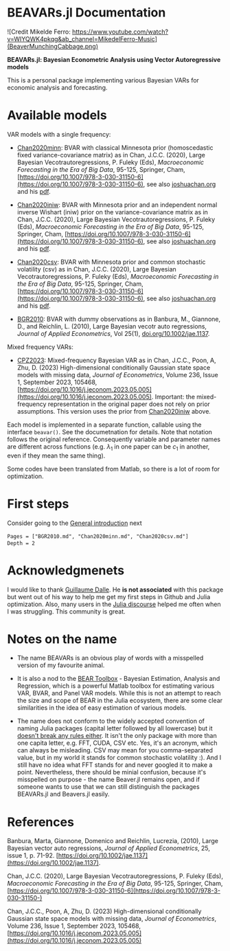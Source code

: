 # BEAVARs.jl Documentation

![Credit Mikelde Ferro: https://www.youtube.com/watch?v=WIYQWK4pkqg&ab_channel=MikedelFerro-Music](BeaverMunchingCabbage.png)


**BEAVARs.jl: Bayesian Econometric Analysis using Vector Autoregressive models**

This is a personal package implementing various Bayesian VARs for economic analysis and forecasting. 



# Available models

VAR models with a single frequency:

 - [Chan2020minn](@ref): BVAR with classical  Minnesota prior (homoscedastic fixed variance-covariance matrix) as in Chan, J.C.C. (2020), Large Bayesian Vecotrautoregressions, P. Fuleky (Eds), _Macroeconomic Forecasting in the Era of Big Data_, 95-125, Springer, Cham, [https://doi.org/10.1007/978-3-030-31150-6](https://doi.org/10.1007/978-3-030-31150-6), see also [joshuachan.org](https://joshuachan.org) and his [pdf](https://joshuachan.org/papers/large_BVAR.pdf).

 - [Chan2020iniw](@ref): BVAR with Minnesota prior and an independent normal inverse Wishart (iniw) prior on the variance-covariance matrix  as in Chan, J.C.C. (2020), Large Bayesian Vecotrautoregressions, P. Fuleky (Eds), _Macroeconomic Forecasting in the Era of Big Data_, 95-125, Springer, Cham, [https://doi.org/10.1007/978-3-030-31150-6](https://doi.org/10.1007/978-3-030-31150-6), see also [joshuachan.org](https://joshuachan.org) and his [pdf](https://joshuachan.org/papers/large_BVAR.pdf).

 - [Chan2020csv](@ref): BVAR with Minnesota prior and common stochastic volatility (csv) as in Chan, J.C.C. (2020), Large Bayesian Vecotrautoregressions, P. Fuleky (Eds), _Macroeconomic Forecasting in the Era of Big Data_, 95-125, Springer, Cham, [https://doi.org/10.1007/978-3-030-31150-6](https://doi.org/10.1007/978-3-030-31150-6), see also [joshuachan.org](https://joshuachan.org) and his [pdf](https://joshuachan.org/papers/large_BVAR.pdf).



 - [BGR2010](@ref): BVAR with dummy observations as in Banbura, M., Giannone, D., and Reichlin, L. (2010), Large Bayesian vecotr auto regressions, _Journal of Applied Econometrics_, Vol 25(1), [doi.org/10.1002/jae.1137](https://doi.org/10.1002/jae.1137).

Mixed frequency VARs:

- [CPZ2023](@ref): Mixed-frequency Bayesian VAR as in Chan, J.C.C., Poon, A, Zhu, D. (2023) High-dimensional conditionally Gaussian state space models with missing data, _Journal of Econometrics_, Volume 236, Issue 1, September 2023, 105468, [https://doi.org/10.1016/j.jeconom.2023.05.005](https://doi.org/10.1016/j.jeconom.2023.05.005). Important: the mixed-frequency representation in the original paper does not rely on prior assumptions. This version uses the prior from [Chan2020iniw](@ref) above.  


Each model is implemented in a separate function, callable using the interface `beavar()`. See the documetnation for details. Note that notation follows the original reference. Consequently variable and parameter names are different across functions (e.g. $\lambda_1$ in one paper can be $c_1$ in another, even if they mean the same thing). 

Some codes have been translated from Matlab, so there is a lot of room for optimization. 

# First steps
Consider going to the [General introduction](@ref) next
```@contents
Pages = ["BGR2010.md", "Chan2020minn.md", "Chan2020csv.md"]
Depth = 2
```

#  Acknowledgmenets
I would like to thank [Guillaume Dalle](https://github.com/gdalle). He **is not associated** with this package but went out of his way to help me get my first steps in Github and Julia optimization. Also, many users in the [Julia discourse](https://discourse.julialang.org/) helped me often when I was struggling. This community is great.

# Notes on the name
- The name BEAVARs is an obvious play of words with a misspelled version of my favourite animal.

- It is also a nod to the [BEAR Toolbox](https://www.ecb.europa.eu/press/research-publications/working-papers/html/bear-toolbox.en.html) - Bayesian  Estimation, Analysis and Regression, which is a powerful Matlab toolbox for estimating various VAR, BVAR, and Panel VAR models. While this is not an attempt to reach the size and scope of BEAR in the Julia ecosystem, there are some clear similarities in the idea of easy estimation of various models.

- The name does not conform to the widely accepted convention of naming Julia packages (capital letter followed by all lowercase) but it [doesn't break any rules either](https://pkgdocs.julialang.org/v1/creating-packages/#Package-naming-rules). It isn't the only package with more than one capita letter, e.g. FFT, CUDA, CSV etc. Yes, it's an acronym, which can always be misleading. CSV may mean for you comma-separated value, but in my world it stands for common stochastic volatility :). And I still have no idea what FFT stands for and never googled it to make a point. Nevertheless, there should be minial confusion, because it's misspelled on purpose - the name Beaver.jl remains open, and if someone wants to use that we can still distinguish the packages BEAVARs.jl and Beavers.jl easily. 


# References
Banbura, Marta, Giannone, Domenico and Reichlin, Lucrezia, (2010), Large Bayesian vector auto regressions, _Journal of Applied Econometrics_, 25, issue 1, p. 71-92. [https://doi.org/10.1002/jae.1137](https://doi.org/10.1002/jae.1137). 

Chan, J.C.C. (2020), Large Bayesian Vecotrautoregressions, P. Fuleky (Eds), _Macroeconomic Forecasting in the Era of Big Data_, 95-125, Springer, Cham, [https://doi.org/10.1007/978-3-030-31150-6](https://doi.org/10.1007/978-3-030-31150-)

Chan, J.C.C., Poon, A, Zhu, D. (2023) High-dimensional conditionally Gaussian state space models with missing data, _Journal of Econometrics_, Volume 236, Issue 1, September 2023, 105468, [https://doi.org/10.1016/j.jeconom.2023.05.005](https://doi.org/10.1016/j.jeconom.2023.05.005)
